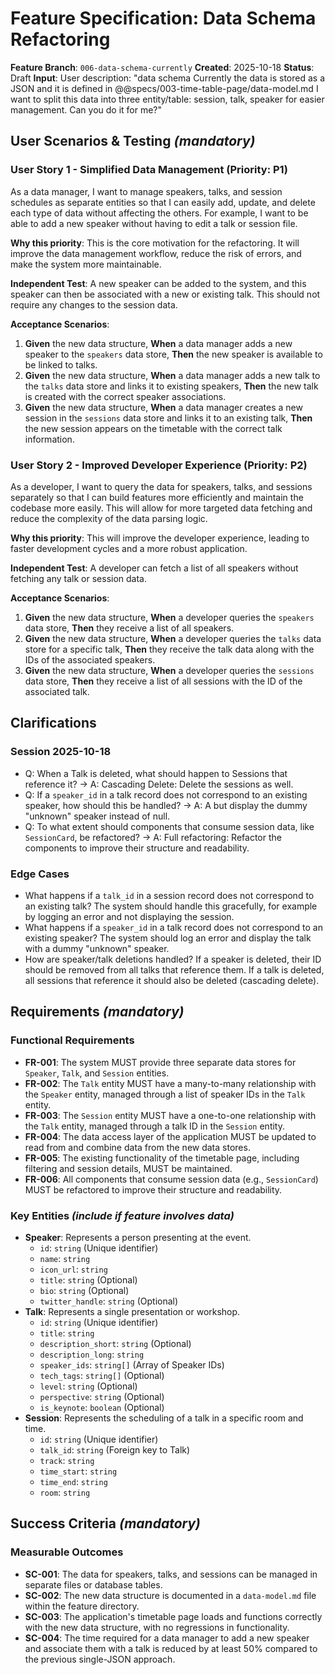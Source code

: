 # Feature Specification: Data Schema Refactoring

**Feature Branch**: `006-data-schema-currently` **Created**: 2025-10-18 **Status**: Draft **Input**: User description: "data schema Currently the data is stored as a JSON and it is defined in @@specs/003-time-table-page/data-model.md I want to split this data into three entity/table: session, talk, speaker for easier management. Can you do it for me?"

## User Scenarios & Testing _(mandatory)_

### User Story 1 - Simplified Data Management (Priority: P1)

As a data manager, I want to manage speakers, talks, and session schedules as separate entities so that I can easily add, update, and delete each type of data without affecting the others. For example, I want to be able to add a new speaker without having to edit a talk or session file.

**Why this priority**: This is the core motivation for the refactoring. It will improve the data management workflow, reduce the risk of errors, and make the system more maintainable.

**Independent Test**: A new speaker can be added to the system, and this speaker can then be associated with a new or existing talk. This should not require any changes to the session data.

**Acceptance Scenarios**:

1.  **Given** the new data structure, **When** a data manager adds a new speaker to the `speakers` data store, **Then** the new speaker is available to be linked to talks.
2.  **Given** the new data structure, **When** a data manager adds a new talk to the `talks` data store and links it to existing speakers, **Then** the new talk is created with the correct speaker associations.
3.  **Given** the new data structure, **When** a data manager creates a new session in the `sessions` data store and links it to an existing talk, **Then** the new session appears on the timetable with the correct talk information.

### User Story 2 - Improved Developer Experience (Priority: P2)

As a developer, I want to query the data for speakers, talks, and sessions separately so that I can build features more efficiently and maintain the codebase more easily. This will allow for more targeted data fetching and reduce the complexity of the data parsing logic.

**Why this priority**: This will improve the developer experience, leading to faster development cycles and a more robust application.

**Independent Test**: A developer can fetch a list of all speakers without fetching any talk or session data.

**Acceptance Scenarios**:

1.  **Given** the new data structure, **When** a developer queries the `speakers` data store, **Then** they receive a list of all speakers.
2.  **Given** the new data structure, **When** a developer queries the `talks` data store for a specific talk, **Then** they receive the talk data along with the IDs of the associated speakers.
3.  **Given** the new data structure, **When** a developer queries the `sessions` data store, **Then** they receive a list of all sessions with the ID of the associated talk.

## Clarifications

### Session 2025-10-18

- Q: When a Talk is deleted, what should happen to Sessions that reference it? → A: Cascading Delete: Delete the sessions as well.
- Q: If a `speaker_id` in a talk record does not correspond to an existing speaker, how should this be handled? → A: A but display the dummy "unknown" speaker instead of null.
- Q: To what extent should components that consume session data, like `SessionCard`, be refactored? → A: Full refactoring: Refactor the components to improve their structure and readability.

### Edge Cases

- What happens if a `talk_id` in a session record does not correspond to an existing talk? The system should handle this gracefully, for example by logging an error and not displaying the session.
- What happens if a `speaker_id` in a talk record does not correspond to an existing speaker? The system should log an error and display the talk with a dummy "unknown" speaker.
- How are speaker/talk deletions handled? If a speaker is deleted, their ID should be removed from all talks that reference them. If a talk is deleted, all sessions that reference it should also be deleted (cascading delete).

## Requirements _(mandatory)_

### Functional Requirements

- **FR-001**: The system MUST provide three separate data stores for `Speaker`, `Talk`, and `Session` entities.
- **FR-002**: The `Talk` entity MUST have a many-to-many relationship with the `Speaker` entity, managed through a list of speaker IDs in the `Talk` entity.
- **FR-003**: The `Session` entity MUST have a one-to-one relationship with the `Talk` entity, managed through a talk ID in the `Session` entity.
- **FR-004**: The data access layer of the application MUST be updated to read from and combine data from the new data stores.
- **FR-005**: The existing functionality of the timetable page, including filtering and session details, MUST be maintained.
- **FR-006**: All components that consume session data (e.g., `SessionCard`) MUST be refactored to improve their structure and readability.

### Key Entities _(include if feature involves data)_

- **Speaker**: Represents a person presenting at the event.
  - `id`: `string` (Unique identifier)
  - `name`: `string`
  - `icon_url`: `string`
  - `title`: `string` (Optional)
  - `bio`: `string` (Optional)
  - `twitter_handle`: `string` (Optional)
- **Talk**: Represents a single presentation or workshop.
  - `id`: `string` (Unique identifier)
  - `title`: `string`
  - `description_short`: `string` (Optional)
  - `description_long`: `string`
  - `speaker_ids`: `string[]` (Array of Speaker IDs)
  - `tech_tags`: `string[]` (Optional)
  - `level`: `string` (Optional)
  - `perspective`: `string` (Optional)
  - `is_keynote`: `boolean` (Optional)
- **Session**: Represents the scheduling of a talk in a specific room and time.
  - `id`: `string` (Unique identifier)
  - `talk_id`: `string` (Foreign key to Talk)
  - `track`: `string`
  - `time_start`: `string`
  - `time_end`: `string`
  - `room`: `string`

## Success Criteria _(mandatory)_

### Measurable Outcomes

- **SC-001**: The data for speakers, talks, and sessions can be managed in separate files or database tables.
- **SC-002**: The new data structure is documented in a `data-model.md` file within the feature directory.
- **SC-003**: The application's timetable page loads and functions correctly with the new data structure, with no regressions in functionality.
- **SC-004**: The time required for a data manager to add a new speaker and associate them with a talk is reduced by at least 50% compared to the previous single-JSON approach.
